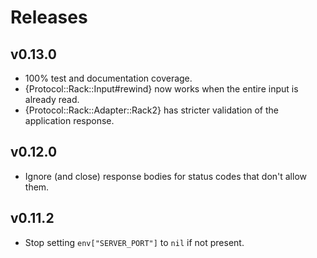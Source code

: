 # Releases

## v0.13.0

  - 100% test and documentation coverage.
  - {Protocol::Rack::Input\#rewind} now works when the entire input is already read.
  - {Protocol::Rack::Adapter::Rack2} has stricter validation of the application response.

## v0.12.0

  - Ignore (and close) response bodies for status codes that don't allow them.

## v0.11.2

  - Stop setting `env["SERVER_PORT"]` to `nil` if not present.
